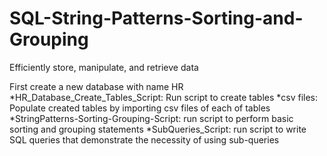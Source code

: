 # SQL-String-Patterns-Sorting-and-Grouping
Efficiently store, manipulate, and retrieve data

  First create a new database with name HR
*HR_Database_Create_Tables_Script: Run script to create tables
*csv files: Populate created tables by importing csv files of each of tables
*StringPatterns-Sorting-Grouping-Script: run script to perform basic sorting and grouping statements
*SubQueries_Script: run script to write SQL queries that demonstrate the necessity of using sub-queries
